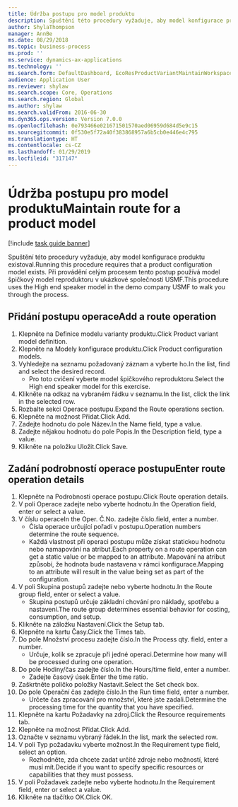 ```yaml
---
title: Údržba postupu pro model produktu
description: Spuštění této procedury vyžaduje, aby model konfigurace produktu existoval.
author: ShylaThompson
manager: AnnBe
ms.date: 08/29/2018
ms.topic: business-process
ms.prod: ''
ms.service: dynamics-ax-applications
ms.technology: ''
ms.search.form: DefaultDashboard, EcoResProductVariantMaintainWorkspace, PCProductConfigurationModelListPage, PCProductConfigurationModelDetails, PCRouteOperationDetails, WrkCtrCapabilityLookUp
audience: Application User
ms.reviewer: shylaw
ms.search.scope: Core, Operations
ms.search.region: Global
ms.author: shylaw
ms.search.validFrom: 2016-06-30
ms.dyn365.ops.version: Version 7.0.0
ms.openlocfilehash: 0e793466e021671501570aed06959d684d5e9c15
ms.sourcegitcommit: 0f530e5f72a40f383868957a6b5cb0e446e4c795
ms.translationtype: HT
ms.contentlocale: cs-CZ
ms.lasthandoff: 01/29/2019
ms.locfileid: "317147"
---
```

# <a name="maintain-route-for-a-product-model"></a><span data-ttu-id="b341d-103">Údržba postupu pro model produktu</span><span class="sxs-lookup"><span data-stu-id="b341d-103">Maintain route for a product model</span></span>

[!include [task guide banner](../../includes/task-guide-banner.md)]

<span data-ttu-id="b341d-104">Spuštění této procedury vyžaduje, aby model konfigurace produktu existoval.</span><span class="sxs-lookup"><span data-stu-id="b341d-104">Running this procedure requires that a product configuration model exists.</span></span> <span data-ttu-id="b341d-105">Při provádění celým procesem tento postup používá model špičkový model reproduktoru v ukázkové společnosti USMF.</span><span class="sxs-lookup"><span data-stu-id="b341d-105">This procedure uses the High end speaker model in the demo company USMF to walk you through the process.</span></span>


## <a name="add-a-route-operation"></a><span data-ttu-id="b341d-106">Přidání postupu operace</span><span class="sxs-lookup"><span data-stu-id="b341d-106">Add a route operation</span></span>
1. <span data-ttu-id="b341d-107">Klepněte na Definice modelu varianty produktu.</span><span class="sxs-lookup"><span data-stu-id="b341d-107">Click Product variant model definition.</span></span>
2. <span data-ttu-id="b341d-108">Klepněte na Modely konfigurace produktu.</span><span class="sxs-lookup"><span data-stu-id="b341d-108">Click Product configuration models.</span></span>
3. <span data-ttu-id="b341d-109">Vyhledejte na seznamu požadovaný záznam a vyberte ho.</span><span class="sxs-lookup"><span data-stu-id="b341d-109">In the list, find and select the desired record.</span></span>
    * <span data-ttu-id="b341d-110">Pro toto cvičení vyberte model špičkového reproduktoru.</span><span class="sxs-lookup"><span data-stu-id="b341d-110">Select the High end speaker model for this exercise.</span></span>  
4. <span data-ttu-id="b341d-111">Klikněte na odkaz na vybraném řádku v seznamu.</span><span class="sxs-lookup"><span data-stu-id="b341d-111">In the list, click the link in the selected row.</span></span>
5. <span data-ttu-id="b341d-112">Rozbalte sekci Operace postupu.</span><span class="sxs-lookup"><span data-stu-id="b341d-112">Expand the Route operations section.</span></span>
6. <span data-ttu-id="b341d-113">Klepněte na možnost Přidat.</span><span class="sxs-lookup"><span data-stu-id="b341d-113">Click Add.</span></span>
7. <span data-ttu-id="b341d-114">Zadejte hodnotu do pole Název.</span><span class="sxs-lookup"><span data-stu-id="b341d-114">In the Name field, type a value.</span></span>
8. <span data-ttu-id="b341d-115">Zadejte nějakou hodnotu do pole Popis.</span><span class="sxs-lookup"><span data-stu-id="b341d-115">In the Description field, type a value.</span></span>
9. <span data-ttu-id="b341d-116">Klikněte na položku Uložit.</span><span class="sxs-lookup"><span data-stu-id="b341d-116">Click Save.</span></span>

## <a name="enter-route-operation-details"></a><span data-ttu-id="b341d-117">Zadání podrobností operace postupu</span><span class="sxs-lookup"><span data-stu-id="b341d-117">Enter route operation details</span></span>
1. <span data-ttu-id="b341d-118">Klepněte na Podrobnosti operace postupu.</span><span class="sxs-lookup"><span data-stu-id="b341d-118">Click Route operation details.</span></span>
2. <span data-ttu-id="b341d-119">V poli Operace zadejte nebo vyberte hodnotu.</span><span class="sxs-lookup"><span data-stu-id="b341d-119">In the Operation field, enter or select a value.</span></span>
3. <span data-ttu-id="b341d-120">V číslu operace</span><span class="sxs-lookup"><span data-stu-id="b341d-120">In the Oper.</span></span> <span data-ttu-id="b341d-121">Č.</span><span class="sxs-lookup"><span data-stu-id="b341d-121">No.</span></span> <span data-ttu-id="b341d-122">zadejte číslo.</span><span class="sxs-lookup"><span data-stu-id="b341d-122">field, enter a number.</span></span>
    * <span data-ttu-id="b341d-123">Čísla operace určující pořadí v postupu.</span><span class="sxs-lookup"><span data-stu-id="b341d-123">Operation numbers determine the route sequence.</span></span>  
    * <span data-ttu-id="b341d-124">Každá vlastnost při operaci postupu může získat statickou hodnotu nebo namapování na atribut.</span><span class="sxs-lookup"><span data-stu-id="b341d-124">Each property on a route operation can get a static value or be mapped to an attribute.</span></span> <span data-ttu-id="b341d-125">Mapování na atribut způsobí, že hodnota bude nastavena v rámci konfigurace.</span><span class="sxs-lookup"><span data-stu-id="b341d-125">Mapping to an attribute will result in the value being set as part of the configuration.</span></span>  
4. <span data-ttu-id="b341d-126">V poli Skupina postupů zadejte nebo vyberte hodnotu.</span><span class="sxs-lookup"><span data-stu-id="b341d-126">In the Route group field, enter or select a value.</span></span>
    * <span data-ttu-id="b341d-127">Skupina postupů určuje základní chování pro náklady, spotřebu a nastavení.</span><span class="sxs-lookup"><span data-stu-id="b341d-127">The route group determines essential behavior for costing, consumption, and setup.</span></span>  
5. <span data-ttu-id="b341d-128">Klikněte na záložku Nastavení.</span><span class="sxs-lookup"><span data-stu-id="b341d-128">Click the Setup tab.</span></span>
6. <span data-ttu-id="b341d-129">Klepněte na kartu Časy.</span><span class="sxs-lookup"><span data-stu-id="b341d-129">Click the Times tab.</span></span>
7. <span data-ttu-id="b341d-130">Do pole Množství procesu zadejte číslo.</span><span class="sxs-lookup"><span data-stu-id="b341d-130">In the Process qty. field, enter a number.</span></span>
    * <span data-ttu-id="b341d-131">Určuje, kolik se zpracuje při jedné operaci.</span><span class="sxs-lookup"><span data-stu-id="b341d-131">Determine how many will be processed during one operation.</span></span>  
8. <span data-ttu-id="b341d-132">Do pole Hodiny/čas zadejte číslo.</span><span class="sxs-lookup"><span data-stu-id="b341d-132">In the Hours/time field, enter a number.</span></span>
    * <span data-ttu-id="b341d-133">Zadejte časový úsek.</span><span class="sxs-lookup"><span data-stu-id="b341d-133">Enter the time ratio.</span></span>  
9. <span data-ttu-id="b341d-134">Zaškrtněte políčko položky Nastavit.</span><span class="sxs-lookup"><span data-stu-id="b341d-134">Select the Set check box.</span></span>
10. <span data-ttu-id="b341d-135">Do pole Operační čas zadejte číslo.</span><span class="sxs-lookup"><span data-stu-id="b341d-135">In the Run time field, enter a number.</span></span>
    * <span data-ttu-id="b341d-136">Určete čas zpracování pro množství, které jste zadali.</span><span class="sxs-lookup"><span data-stu-id="b341d-136">Determine the processing time for the quantity that you have specified.</span></span>  
11. <span data-ttu-id="b341d-137">Klepněte na kartu Požadavky na zdroj.</span><span class="sxs-lookup"><span data-stu-id="b341d-137">Click the Resource requirements tab.</span></span>
12. <span data-ttu-id="b341d-138">Klepněte na možnost Přidat.</span><span class="sxs-lookup"><span data-stu-id="b341d-138">Click Add.</span></span>
13. <span data-ttu-id="b341d-139">Označte v seznamu vybraný řádek.</span><span class="sxs-lookup"><span data-stu-id="b341d-139">In the list, mark the selected row.</span></span>
14. <span data-ttu-id="b341d-140">V poli Typ požadavku vyberte možnost.</span><span class="sxs-lookup"><span data-stu-id="b341d-140">In the Requirement type field, select an option.</span></span>
    * <span data-ttu-id="b341d-141">Rozhodněte, zda chcete zadat určité zdroje nebo možností, které musí mít.</span><span class="sxs-lookup"><span data-stu-id="b341d-141">Decide if you want to specify specific resources or capabilities that they must possess.</span></span>  
15. <span data-ttu-id="b341d-142">V poli Požadavek zadejte nebo vyberte hodnotu.</span><span class="sxs-lookup"><span data-stu-id="b341d-142">In the Requirement field, enter or select a value.</span></span>
16. <span data-ttu-id="b341d-143">Klikněte na tlačítko OK.</span><span class="sxs-lookup"><span data-stu-id="b341d-143">Click OK.</span></span>

